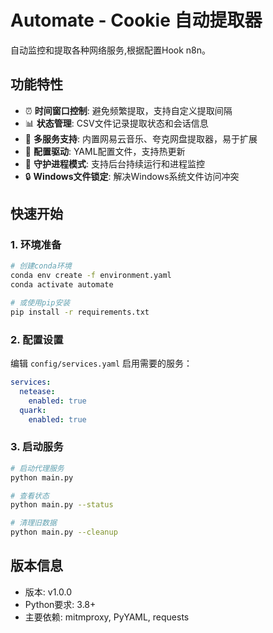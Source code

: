 # Automate - Cookie 自动提取器

自动监控和提取各种网络服务,根据配置Hook n8n。

## 功能特性

- ⏰ **时间窗口控制**: 避免频繁提取，支持自定义提取间隔
- 📊 **状态管理**: CSV文件记录提取状态和会话信息
- 🎵 **多服务支持**: 内置网易云音乐、夸克网盘提取器，易于扩展
- 🔧 **配置驱动**: YAML配置文件，支持热更新
- 🔄 **守护进程模式**: 支持后台持续运行和进程监控
- 🔒 **Windows文件锁定**: 解决Windows系统文件访问冲突

## 快速开始

### 1. 环境准备

```bash
# 创建conda环境
conda env create -f environment.yaml
conda activate automate

# 或使用pip安装
pip install -r requirements.txt
```

### 2. 配置设置

编辑 `config/services.yaml` 启用需要的服务：

```yaml
services:
  netease:
    enabled: true
  quark:
    enabled: true
```

### 3. 启动服务

```bash
# 启动代理服务
python main.py

# 查看状态
python main.py --status

# 清理旧数据
python main.py --cleanup
```

## 版本信息

- 版本: v1.0.0  
- Python要求: 3.8+
- 主要依赖: mitmproxy, PyYAML, requests